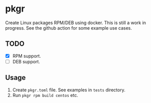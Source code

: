 # pkgr

Create Linux packages RPM/DEB using docker. This is still a work in progress. See the github action
for some example use cases.

## TODO 

- [x] RPM support.
- [ ] DEB support.

## Usage

1. Create `pkgr.toml` file. See examples in `tests` directory.
2. Run `pkgr rpm build centos` etc.
